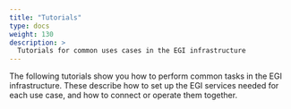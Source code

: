 ```yaml
---
title: "Tutorials"
type: docs
weight: 130
description: >
  Tutorials for common uses cases in the EGI infrastructure
---
```


The following tutorials show you how to perform common tasks in the EGI
infrastructure. These describe how to set up the EGI services needed for each
use case, and how to connect or operate them together.
